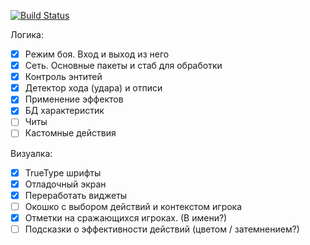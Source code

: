 [![Build Status](https://travis-ci.org/msifd/misca.svg?branch=master)](https://travis-ci.org/msifd/misca)

Логика:
* [x] Режим боя. Вход и выход из него
* [x] Сеть. Основные пакеты и стаб для обработки
* [x] Контроль энтитей
* [x] Детектор хода (удара) и отписи
* [x] Применение эффектов
* [x] БД характеристик
* [ ] Читы
* [ ] Кастомные действия

Визуалка:
* [x] TrueType шрифты
* [x] Отладочный экран
* [x] Переработать виджеты
* [ ] Окошко с выбором действий и контекстом игрока
* [x] Отметки на сражающихся игроках. (В имени?)
* [ ] Подсказки о эффективности действий (цветом / затемнением?)
